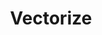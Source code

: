 ---
pcx_content_type: navigation
weight: 
title: Vectorize
external_link: /vectorize/
_build:
  publishResources: false
  render: never
---